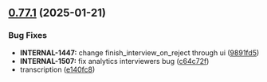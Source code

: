## [0.77.1](https://github.com/taskany-inc/hire/compare/v0.77.0...v0.77.1) (2025-01-21)


### Bug Fixes

* **INTERNAL-1447:** change finish_interview_on_reject through ui ([9891fd5](https://github.com/taskany-inc/hire/commit/9891fd52c41551c5f19780561458cea6be854400))
* **INTERNAL-1507:** fix analytics interviewers bug ([c64c72f](https://github.com/taskany-inc/hire/commit/c64c72f6601b7b93ef02e9941f793160453135b3))
* transcription ([e140fc8](https://github.com/taskany-inc/hire/commit/e140fc8d5385424ee8144b3c1b6c737bd583b084))


